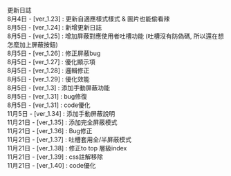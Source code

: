 更新日誌</br>
8月4日 - [ver_1.23] : 更新自適應樣式樣式 & 圖片也能偷看辣</br>
8月5日 - [ver_1.24] : 新增更新日誌</br>
8月5日 - [ver_1.25] : 增加屏蔽對應使用者吐槽功能 (吐槽沒有防偽碼, 所以還在想怎麼加上屏蔽按鈕)</br>
8月5日 - [ver_1.26] : 修正屏蔽bug</br>
8月5日 - [ver_1.27] : 優化顯示項</br>
8月5日 - [ver_1.28] : 邏輯修正</br>
8月5日 - [ver_1.29] : 優化效能</br>
8月5日 - [ver_1.3] : 添加手動屏蔽功能</br>
8月5日 - [ver_1.31] : bug修復</br>
8月5日 - [ver_1.31] : code優化</br>
11月5日 - [ver_1.34] : 添加手動屏蔽說明</br>
11月21日 - [ver_1.35] : 添加完全屏蔽模式</br>
11月21日 - [ver_1.36] : Bug修正</br>
11月21日 - [ver_1.37] : 吐槽套用全/半屏蔽模式</br>
11月21日 - [ver_1.38] : 修正to top 層級index</br>
11月21日 - [ver_1.39] : css註解移除</br>
11月21日 - [ver_1.40] : code優化</br>
